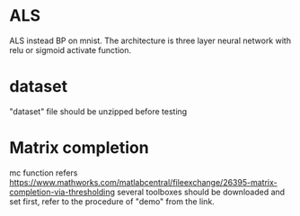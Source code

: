 # ALS
ALS instead BP on mnist. The architecture is three layer neural network with relu or sigmoid activate function.

# dataset
"dataset" file should be unzipped before testing

# Matrix completion
mc function refers https://www.mathworks.com/matlabcentral/fileexchange/26395-matrix-completion-via-thresholding
several toolboxes should be downloaded and set first, refer to the procedure of "demo" from the link.
